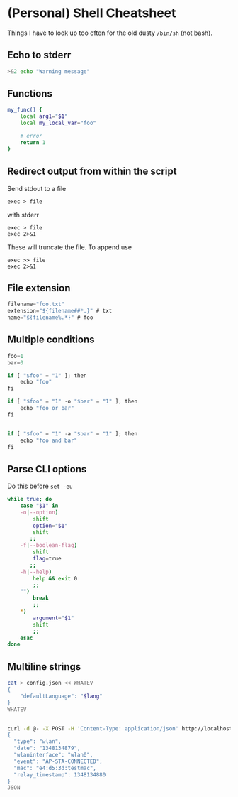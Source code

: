 
# (Personal) Shell Cheatsheet

Things I have to look up too often for the old dusty `/bin/sh` (not bash).

## Echo to stderr

```sh
>&2 echo "Warning message"
```

## Functions

```sh
my_func() {
    local arg1="$1"
    local my_local_var="foo"

    # error
    return 1
}

```


## Redirect output from within the script


Send stdout to a file

    exec > file

with stderr

    exec > file
    exec 2>&1

These will truncate the file. To append use

    exec >> file
    exec 2>&1


## File extension

```js
filename="foo.txt"
extension="${filename##*.}" # txt
name="${filename%.*}" # foo
```

## Multiple conditions

```js
foo=1
bar=0

if [ "$foo" = "1" ]; then
    echo "foo"
fi

if [ "$foo" = "1" -o "$bar" = "1" ]; then
    echo "foo or bar"
fi


if [ "$foo" = "1" -a "$bar" = "1" ]; then
    echo "foo and bar"
fi
```

## Parse CLI options

Do this before `set -eu`

```sh
while true; do
    case "$1" in
    -o|--option)
        shift
        option="$1"
        shift
       ;;
    -f|--boolean-flag)
        shift
        flag=true
       ;;
    -h|--help)
        help && exit 0
        ;;
    "")
        break
        ;;
    *)
        argument="$1"
        shift
        ;;
    esac
done
```

## Multiline strings

```sh
cat > config.json << WHATEV
{
    "defaultLanguage": "$lang"
}
WHATEV


curl -d @- -X POST -H 'Content-Type: application/json' http://localhost:8080/log << JSON
{
  "type": "wlan",
  "date": "1348134879",
  "wlaninterface": "wlan0",
  "event": "AP-STA-CONNECTED",
  "mac": "e4:d5:3d:testmac",
  "relay_timestamp": 1348134880
}
JSON

```



